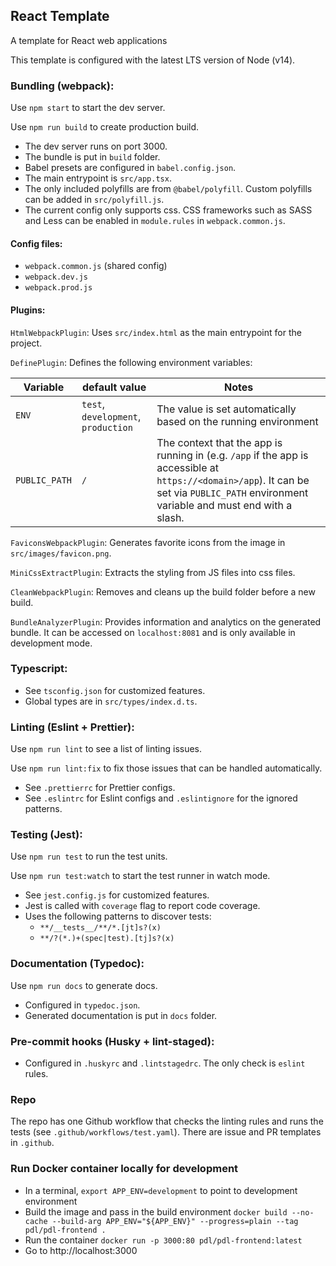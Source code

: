 ## React Template

A template for React web applications

This template is configured with the latest LTS version of Node (v14).

### Bundling (webpack):

Use `npm start` to start the dev server.

Use `npm run build` to create production build.

- The dev server runs on port 3000.
- The bundle is put in `build` folder.
- Babel presets are configured in `babel.config.json`.
- The main entrypoint is `src/app.tsx`.
- The only included polyfills are from `@babel/polyfill`. Custom polyfills can be added in `src/polyfill.js`.
- The current config only supports css. CSS frameworks such as SASS and Less can be enabled in `module.rules` in `webpack.common.js`.

#### Config files:

- `webpack.common.js` (shared config)
- `webpack.dev.js`
- `webpack.prod.js`

#### Plugins:

`HtmlWebpackPlugin`: Uses `src/index.html` as the main entrypoint for the project.

`DefinePlugin`: Defines the following environment variables:

| Variable      | default value                       | Notes |
|---------------|-------------------------------------|-------|
| `ENV`         | `test`, `development`, `production` | The value is set automatically based on the running environment |
| `PUBLIC_PATH` | `/`                                 | The context that the app is running in (e.g. `/app` if the app is accessible at `https://<domain>/app`). It can be set via `PUBLIC_PATH` environment variable and must end with a slash. |

`FaviconsWebpackPlugin`: Generates favorite icons from the image in `src/images/favicon.png`.

`MiniCssExtractPlugin`: Extracts the styling from JS files into css files.

`CleanWebpackPlugin`: Removes and cleans up the build folder before a new build.

`BundleAnalyzerPlugin`: Provides information and analytics on the generated bundle. It can be accessed on `localhost:8081` and is only available in development mode.

### Typescript:

- See `tsconfig.json` for customized features.
- Global types are in `src/types/index.d.ts`.

### Linting (Eslint + Prettier):

Use `npm run lint` to see a list of linting issues.

Use `npm run lint:fix` to fix those issues that can be handled automatically.

- See `.prettierrc` for Prettier configs.
- See `.eslintrc` for Eslint configs and `.eslintignore` for the ignored patterns.

### Testing (Jest):

Use `npm run test` to run the test units.

Use `npm run test:watch` to start the test runner in watch mode.

- See `jest.config.js` for customized features.
- Jest is called with `coverage` flag to report code coverage.
- Uses the following patterns to discover tests:
  - `**/__tests__/**/*.[jt]s?(x)`
  - `**/?(*.)+(spec|test).[tj]s?(x)`

### Documentation (Typedoc):

Use `npm run docs` to generate docs.

- Configured in `typedoc.json`.
- Generated documentation is put in `docs` folder.

### Pre-commit hooks (Husky + lint-staged):

- Configured in `.huskyrc` and `.lintstagedrc`. The only check is `eslint` rules.

### Repo

The repo has one Github workflow that checks the linting rules and runs the tests (see `.github/workflows/test.yaml`).
There are issue and PR templates in `.github`.

### Run Docker container locally for development

- In a terminal, `export APP_ENV=development` to point to development environment
- Build the image and pass in the build environment `docker build --no-cache --build-arg APP_ENV="${APP_ENV}" --progress=plain --tag pdl/pdl-frontend .`
- Run the container `docker run -p 3000:80 pdl/pdl-frontend:latest`
- Go to http://localhost:3000

